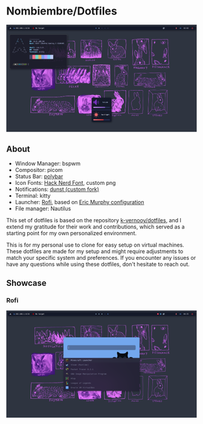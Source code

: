 # Nombiembre/Dotfiles

![Desktop Image](showcase/Desktop.png)

## About

- Window Manager: bspwm
- Compositor: picom
- Status Bar: [polybar](https://github.com/polybar/polybar)
- Icon Fonts: [Hack Nerd Font](https://github.com/ryanoasis/nerd-fonts), custom png
- Notifications: [dunst (custom fork)](https://github.com/k-vernooy/dunst/tree/progress-styling)
- Terminal: kitty
- Launcher: [Rofi](https://github.com/Davatorium/rofi), based on [Eric Murphy configuration](https://youtu.be/TutfIwxSE_s)
- File manager: Nautilus
  
This set of dotfiles is based on the repository [k-vernooy/dotfiles](https://github.com/k-vernooy/dotfiles), and I extend my gratitude for their work and contributions, which served as a starting point for my own personalized environment.
 
This is for my personal use to clone for easy setup on virtual machines. These dotfiles are made for my setup and might require adjustments to match your specific system and preferences. If you encounter any issues or have any questions while using these dotfiles, don't hesitate to reach out.

## Showcase

### Rofi
![Rofi Image](showcase/rofi.png)
